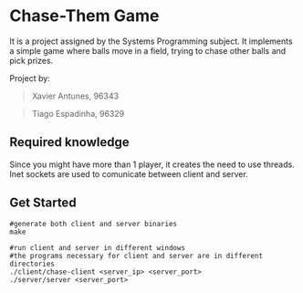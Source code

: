 # Chase-Them Game

It is a project assigned by the Systems Programming subject. It implements a simple game where balls move in a field, trying to chase other balls and pick prizes.

Project by:

> Xavier Antunes, 96343

> Tiago Espadinha, 96329

## Required knowledge

Since you might have more than 1 player, it creates the need to use threads. Inet sockets are used to comunicate between client and server.

## Get Started 

```
#generate both client and server binaries
make

#run client and server in different windows
#the programs necessary for client and server are in different directories
./client/chase-client <server_ip> <server_port>
./server/server <server_port>


```
